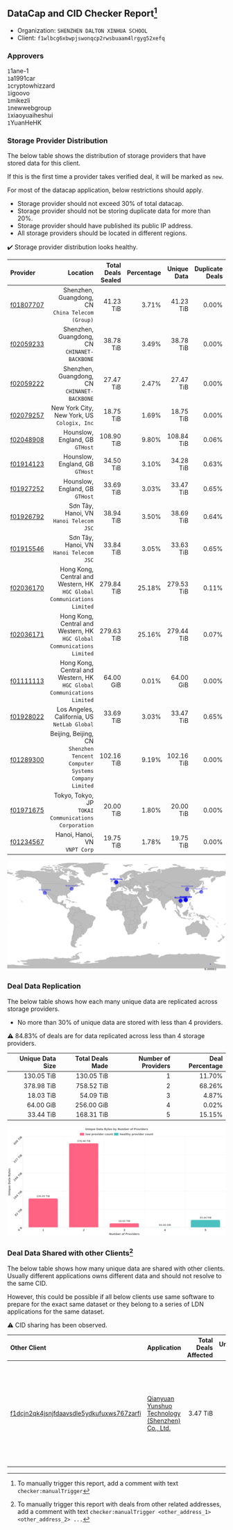 ## DataCap and CID Checker Report[^1]
 - Organization: `SHENZHEN DALTON XINHUA SCHOOL`
 - Client: `f1wlbcg6xbwpjswonqcp2rwsbuaam4lrgyg52xefq`
### Approvers
`1`1ane-1<br/>`1`a1991car<br/>`1`cryptowhizzard<br/>`1`igoovo<br/>`1`mikezli<br/>`1`newwebgroup<br/>`1`xiaoyuaiheshui<br/>`1`YuanHeHK

### Storage Provider Distribution
The below table shows the distribution of storage providers that have stored data for this client.

If this is the first time a provider takes verified deal, it will be marked as `new`.

For most of the datacap application, below restrictions should apply.
 - Storage provider should not exceed 30% of total datacap.
 - Storage provider should not be storing duplicate data for more than 20%.
 - Storage provider should have published its public IP address.
 - All storage providers should be located in different regions.

✔️ Storage provider distribution looks healthy.

| Provider                                              |                                                                     Location | Total Deals Sealed | Percentage | Unique Data | Duplicate Deals |
| :---------------------------------------------------- | ---------------------------------------------------------------------------: | -----------------: | ---------: | ----------: | --------------: |
| [f01807707](https://filfox.info/en/address/f01807707) |                          Shenzhen, Guangdong, CN<br/>`China Telecom (Group)` |          41.23 TiB |      3.71% |   41.23 TiB |           0.00% |
| [f02059233](https://filfox.info/en/address/f02059233) |                              Shenzhen, Guangdong, CN<br/>`CHINANET-BACKBONE` |          38.78 TiB |      3.49% |   38.78 TiB |           0.00% |
| [f02059222](https://filfox.info/en/address/f02059222) |                              Shenzhen, Guangdong, CN<br/>`CHINANET-BACKBONE` |          27.47 TiB |      2.47% |   27.47 TiB |           0.00% |
| [f02079257](https://filfox.info/en/address/f02079257) |                               New York City, New York, US<br/>`Cologix, Inc` |          18.75 TiB |      1.69% |   18.75 TiB |           0.00% |
| [f02048908](https://filfox.info/en/address/f02048908) |                                           Hounslow, England, GB<br/>`GTHost` |         108.90 TiB |      9.80% |  108.84 TiB |           0.06% |
| [f01914123](https://filfox.info/en/address/f01914123) |                                           Hounslow, England, GB<br/>`GTHost` |          34.50 TiB |      3.10% |   34.28 TiB |           0.63% |
| [f01927252](https://filfox.info/en/address/f01927252) |                                           Hounslow, England, GB<br/>`GTHost` |          33.69 TiB |      3.03% |   33.47 TiB |           0.65% |
| [f01926792](https://filfox.info/en/address/f01926792) |                                   Sơn Tây, Hanoi, VN<br/>`Hanoi Telecom JSC` |          38.94 TiB |      3.50% |   38.69 TiB |           0.64% |
| [f01915546](https://filfox.info/en/address/f01915546) |                                   Sơn Tây, Hanoi, VN<br/>`Hanoi Telecom JSC` |          33.84 TiB |      3.05% |   33.63 TiB |           0.65% |
| [f02036170](https://filfox.info/en/address/f02036170) |   Hong Kong, Central and Western, HK<br/>`HGC Global Communications Limited` |         279.84 TiB |     25.18% |  279.53 TiB |           0.11% |
| [f02036171](https://filfox.info/en/address/f02036171) |   Hong Kong, Central and Western, HK<br/>`HGC Global Communications Limited` |         279.63 TiB |     25.16% |  279.44 TiB |           0.07% |
| [f01111113](https://filfox.info/en/address/f01111113) |   Hong Kong, Central and Western, HK<br/>`HGC Global Communications Limited` |          64.00 GiB |      0.01% |   64.00 GiB |           0.00% |
| [f01928022](https://filfox.info/en/address/f01928022) |                              Los Angeles, California, US<br/>`NetLab Global` |          33.69 TiB |      3.03% |   33.47 TiB |           0.65% |
| [f01289300](https://filfox.info/en/address/f01289300) | Beijing, Beijing, CN<br/>`Shenzhen Tencent Computer Systems Company Limited` |         102.16 TiB |      9.19% |  102.16 TiB |           0.00% |
| [f01971675](https://filfox.info/en/address/f01971675) |                      Tokyo, Tokyo, JP<br/>`TOKAI Communications Corporation` |          20.00 TiB |      1.80% |   20.00 TiB |           0.00% |
| [f01234567](https://filfox.info/en/address/f01234567) |                                             Hanoi, Hanoi, VN<br/>`VNPT Corp` |          19.75 TiB |      1.78% |   19.75 TiB |           0.00% |

<img src="https://raw.githubusercontent.com/data-preservation-programs/filplus-checker-assets/main/filecoin-project/filecoin-plus-large-datasets/issues/516/1679679788912.png"/>

### Deal Data Replication
The below table shows how each many unique data are replicated across storage providers.

- No more than 30% of unique data are stored with less than 4 providers.

⚠️ 84.83% of deals are for data replicated across less than 4 storage providers.

| Unique Data Size | Total Deals Made | Number of Providers | Deal Percentage |
| ---------------: | ---------------: | ------------------: | --------------: |
|       130.05 TiB |       130.05 TiB |                   1 |          11.70% |
|       378.98 TiB |       758.52 TiB |                   2 |          68.26% |
|        18.03 TiB |        54.09 TiB |                   3 |           4.87% |
|        64.00 GiB |       256.00 GiB |                   4 |           0.02% |
|        33.44 TiB |       168.31 TiB |                   5 |          15.15% |

<img src="https://raw.githubusercontent.com/data-preservation-programs/filplus-checker-assets/main/filecoin-project/filecoin-plus-large-datasets/issues/516/1679679789761.png"/>

### Deal Data Shared with other Clients[^3]
The below table shows how many unique data are shared with other clients.
Usually different applications owns different data and should not resolve to the same CID.

However, this could be possible if all below clients use same software to prepare for the exact same dataset or they belong to a series of LDN applications for the same dataset.

⚠️ CID sharing has been observed.

| Other Client                                                                                                          | Application                                                                                                                          | Total Deals Affected | Unique CIDs | Approvers                                                                                                                                                                                                                    |
| :-------------------------------------------------------------------------------------------------------------------- | :----------------------------------------------------------------------------------------------------------------------------------- | -------------------: | ----------: | :--------------------------------------------------------------------------------------------------------------------------------------------------------------------------------------------------------------------------- |
| [f1dcjn2qk4jsnjfdaavsdle5ydkufuxws767zarfi](https://filfox.info/en/address/f1dcjn2qk4jsnjfdaavsdle5ydkufuxws767zarfi) | [Qianyuan Yunshuo Technology \(Shenzhen\) Co\., Ltd\.](https://github.com/filecoin-project/filecoin-plus-large-datasets/issues/1308) |             3.47 TiB |         111 | `1`1ane-1<br/>`1`cryptowhizzard<br/>`1`Joss-Hua<br/>`2`kernelogic<br/>`1`liyunzhi-666<br/>`1`NDLABS-OFFICE<br/>`1`newwebgroup<br/>`2`psh0691<br/>`1`stcouldlisa<br/>`1`Tom-OriginStorage<br/>`1`xiaoyuaiheshui<br/>`1`xinaxu |

[^1]: To manually trigger this report, add a comment with text `checker:manualTrigger`

[^2]: Deals from those addresses are combined into this report as they are specified with `checker:manualTrigger`

[^3]: To manually trigger this report with deals from other related addresses, add a comment with text `checker:manualTrigger <other_address_1> <other_address_2> ...`
